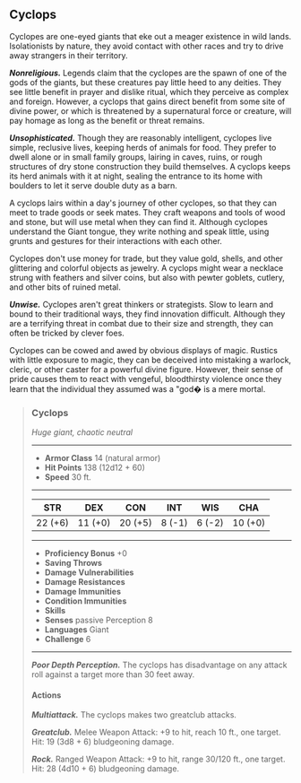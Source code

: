 ## Cyclops
Cyclopes are one-eyed giants that eke out a meager existence in wild lands. Isolationists by nature, they avoid contact with other races and try to drive away strangers in their territory.

***Nonreligious.*** Legends claim that the cyclopes are the spawn of one of the gods of the giants, but these creatures pay little heed to any deities. They see little benefit in prayer and dislike ritual, which they perceive as complex and foreign. However, a cyclops that gains direct benefit from some site of divine power, or which is threatened by a supernatural force or creature, will pay homage as long as the benefit or threat remains.

***Unsophisticated.*** Though they are reasonably intelligent, cyclopes live simple, reclusive lives, keeping herds of animals for food. They prefer to dwell alone or in small family groups, lairing in caves, ruins, or rough structures of dry stone construction they build themselves. A cyclops keeps its herd animals with it at night, sealing the entrance to its home with boulders to let it serve double duty as a barn.

A cyclops lairs within a day's journey of other cyclopes, so that they can meet to trade goods or seek mates. They craft weapons and tools of wood and stone, but will use metal when they can find it. Although cyclopes understand the Giant tongue, they write nothing and speak little, using grunts and gestures for their interactions with each other.

Cyclopes don't use money for trade, but they value gold, shells, and other glittering and colorful objects as jewelry. A cyclops might wear a necklace strung with feathers and silver coins, but also with pewter goblets, cutlery, and other bits of ruined metal.

***Unwise.*** Cyclopes aren't great thinkers or strategists. Slow to learn and bound to their traditional ways, they find innovation difficult. Although they are a terrifying threat in combat due to their size and strength, they can often be tricked by clever foes.

Cyclopes can be cowed and awed by obvious displays of magic. Rustics with little exposure to magic, they can be deceived into mistaking a warlock, cleric, or other caster for a powerful divine figure. However, their sense of pride causes them to react with vengeful, bloodthirsty violence once they learn that the individual they assumed was a "god� is a mere mortal.

>### Cyclops
>*Huge giant, chaotic neutral*
>___
>- **Armor Class** 14 (natural armor)
>- **Hit Points** 138 (12d12 + 60)
>- **Speed** 30 ft.
>___
>|**STR**|**DEX**|**CON**|**INT**|**WIS**|**CHA**|
>|:---:|:---:|:---:|:---:|:---:|:---:|
>|22 (+6)|11 (+0)|20 (+5)|8 (-1)|6 (-2)|10 (+0)|
>
>___
>- **Proficiency Bonus** +0
>- **Saving Throws** 
>- **Damage Vulnerabilities** 
>- **Damage Resistances** 
>- **Damage Immunities** 
>- **Condition Immunities** 
>- **Skills** 
>- **Senses** passive Perception 8
>- **Languages** Giant
>- **Challenge** 6
>___
>***Poor Depth Perception.*** The cyclops has disadvantage on any attack roll against a target more than 30 feet away.
>
>#### Actions
>***Multiattack.*** The cyclops makes two greatclub attacks.
>
>***Greatclub.*** Melee Weapon Attack: +9 to hit, reach 10 ft., one target. Hit: 19 (3d8 + 6) bludgeoning damage.
>
>***Rock.*** Ranged Weapon Attack: +9 to hit, range 30/120 ft., one target. Hit: 28 (4d10 + 6) bludgeoning damage.
>
